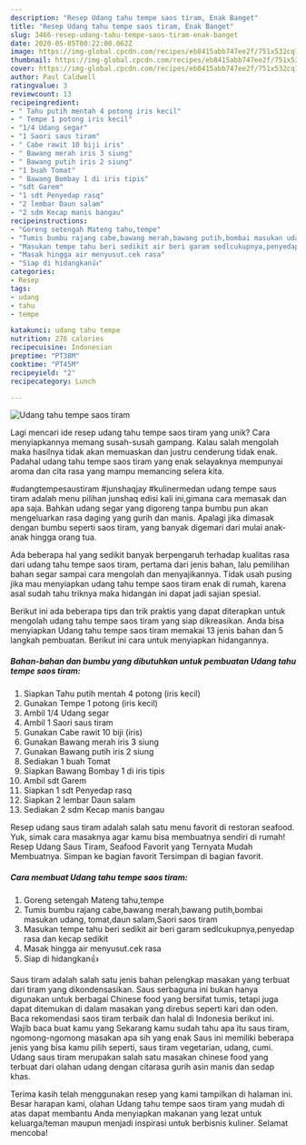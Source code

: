 ```yaml
---
description: "Resep Udang tahu tempe saos tiram, Enak Banget"
title: "Resep Udang tahu tempe saos tiram, Enak Banget"
slug: 3466-resep-udang-tahu-tempe-saos-tiram-enak-banget
date: 2020-05-05T00:22:00.062Z
image: https://img-global.cpcdn.com/recipes/eb8415abb747ee2f/751x532cq70/udang-tahu-tempe-saos-tiram-foto-resep-utama.jpg
thumbnail: https://img-global.cpcdn.com/recipes/eb8415abb747ee2f/751x532cq70/udang-tahu-tempe-saos-tiram-foto-resep-utama.jpg
cover: https://img-global.cpcdn.com/recipes/eb8415abb747ee2f/751x532cq70/udang-tahu-tempe-saos-tiram-foto-resep-utama.jpg
author: Paul Caldwell
ratingvalue: 3
reviewcount: 13
recipeingredient:
- " Tahu putih mentah 4 potong iris kecil"
- " Tempe 1 potong iris kecil"
- "1/4 Udang segar"
- "1 Saori saus tiram"
- " Cabe rawit 10 biji iris"
- " Bawang merah iris 3 siung"
- " Bawang putih iris 2 siung"
- "1 buah Tomat"
- " Bawang Bombay 1 di iris tipis"
- "sdt Garem"
- "1 sdt Penyedap rasq"
- "2 lembar Daun salam"
- "2 sdm Kecap manis bangau"
recipeinstructions:
- "Goreng setengah Mateng tahu,tempe"
- "Tumis bumbu rajang cabe,bawang merah,bawang putih,bombai masukan udang, tomat,daun salam,Saori saos tiram"
- "Masukan tempe tahu beri sedikit air beri garam sedlcukupnya,penyedap rasa dan kecap sedikit"
- "Masak hingga air menyusut.cek rasa"
- "Siap di hidangkan👍"
categories:
- Resep
tags:
- udang
- tahu
- tempe

katakunci: udang tahu tempe 
nutrition: 276 calories
recipecuisine: Indonesian
preptime: "PT38M"
cooktime: "PT45M"
recipeyield: "2"
recipecategory: Lunch

---
```



![Udang tahu tempe saos tiram](https://img-global.cpcdn.com/recipes/eb8415abb747ee2f/751x532cq70/udang-tahu-tempe-saos-tiram-foto-resep-utama.jpg)

Lagi mencari ide resep udang tahu tempe saos tiram yang unik? Cara menyiapkannya memang susah-susah gampang. Kalau salah mengolah maka hasilnya tidak akan memuaskan dan justru cenderung tidak enak. Padahal udang tahu tempe saos tiram yang enak selayaknya mempunyai aroma dan cita rasa yang mampu memancing selera kita.

#udangtempesaustiram #junshaqjay #kulinermedan udang tempe saus tiram adalah menu pilihan junshaq edisi kali ini,gimana cara memasak dan apa saja. Bahkan udang segar yang digoreng tanpa bumbu pun akan mengeluarkan rasa daging yang gurih dan manis. Apalagi jika dimasak dengan bumbu seperti saos tiram, yang banyak digemari dari mulai anak-anak hingga orang tua.

Ada beberapa hal yang sedikit banyak berpengaruh terhadap kualitas rasa dari udang tahu tempe saos tiram, pertama dari jenis bahan, lalu pemilihan bahan segar sampai cara mengolah dan menyajikannya. Tidak usah pusing jika mau menyiapkan udang tahu tempe saos tiram enak di rumah, karena asal sudah tahu triknya maka hidangan ini dapat jadi sajian spesial.


Berikut ini ada beberapa tips dan trik praktis yang dapat diterapkan untuk mengolah udang tahu tempe saos tiram yang siap dikreasikan. Anda bisa menyiapkan Udang tahu tempe saos tiram memakai 13 jenis bahan dan 5 langkah pembuatan. Berikut ini cara untuk menyiapkan hidangannya.

<!--inarticleads1-->

##### Bahan-bahan dan bumbu yang dibutuhkan untuk pembuatan Udang tahu tempe saos tiram:

1. Siapkan  Tahu putih mentah 4 potong (iris kecil)
1. Gunakan  Tempe 1 potong (iris kecil)
1. Ambil 1/4 Udang segar
1. Ambil 1 Saori saus tiram
1. Gunakan  Cabe rawit 10 biji (iris)
1. Gunakan  Bawang merah iris 3 siung
1. Gunakan  Bawang putih iris 2 siung
1. Sediakan 1 buah Tomat
1. Siapkan  Bawang Bombay 1 di iris tipis
1. Ambil sdt Garem
1. Siapkan 1 sdt Penyedap rasq
1. Siapkan 2 lembar Daun salam
1. Sediakan 2 sdm Kecap manis bangau


Resep udang saus tiram adalah salah satu menu favorit di restoran seafood. Yuk, simak cara masaknya agar kamu bisa membuatnya sendiri di rumah! Resep Udang Saus Tiram, Seafood Favorit yang Ternyata Mudah Membuatnya. Simpan ke bagian favorit Tersimpan di bagian favorit. 

<!--inarticleads2-->

##### Cara membuat Udang tahu tempe saos tiram:

1. Goreng setengah Mateng tahu,tempe
1. Tumis bumbu rajang cabe,bawang merah,bawang putih,bombai masukan udang, tomat,daun salam,Saori saos tiram
1. Masukan tempe tahu beri sedikit air beri garam sedlcukupnya,penyedap rasa dan kecap sedikit
1. Masak hingga air menyusut.cek rasa
1. Siap di hidangkan👍


Saus tiram adalah salah satu jenis bahan pelengkap masakan yang terbuat dari tiram yang dikondensasikan. Saus serbaguna ini bukan hanya digunakan untuk berbagai Chinese food yang bersifat tumis, tetapi juga dapat ditemukan di dalam masakan yang direbus seperti kari dan oden. Baca rekomendasi saos tiram terbaik dan halal di Indonesia berikut ini. Wajib baca buat kamu yang Sekarang kamu sudah tahu apa itu saus tiram, ngomong-ngomong masakan apa sih yang enak Saus ini memiliki beberapa jenis yang bisa kamu pilih seperti, saus tiram vegetarian, udang, cumi. Udang saus tiram merupakan salah satu masakan chinese food yang terbuat dari olahan udang dengan citarasa gurih asin manis dan sedap khas. 

Terima kasih telah menggunakan resep yang kami tampilkan di halaman ini. Besar harapan kami, olahan Udang tahu tempe saos tiram yang mudah di atas dapat membantu Anda menyiapkan makanan yang lezat untuk keluarga/teman maupun menjadi inspirasi untuk berbisnis kuliner. Selamat mencoba!
